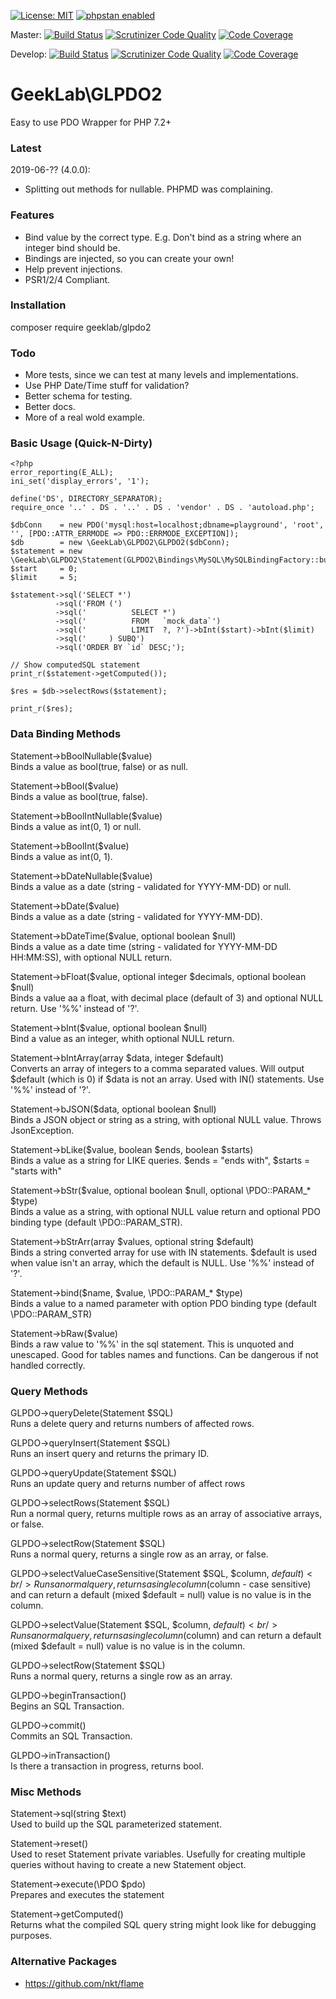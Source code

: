 [![License: MIT](https://img.shields.io/badge/License-MIT-yellow.svg)](https://opensource.org/licenses/MIT)
[![phpstan enabled](https://img.shields.io/badge/phpstan-enabled-green.svg)](https://github.com/phpstan/phpstan)

Master:
[![Build Status](https://scrutinizer-ci.com/g/ellisgl/GeekLab-GLPDO2/badges/build.png?b=master)](https://scrutinizer-ci.com/g/ellisgl/GeekLab-GLPDO2/build-status/master)
[![Scrutinizer Code Quality](https://scrutinizer-ci.com/g/ellisgl/GeekLab-GLPDO2/badges/quality-score.png?b=master)](https://scrutinizer-ci.com/g/ellisgl/GeekLab-GLPDO2/?branch=master)
[![Code Coverage](https://scrutinizer-ci.com/g/ellisgl/GeekLab-GLPDO2/badges/coverage.png?b=master)](https://scrutinizer-ci.com/g/ellisgl/GeekLab-GLPDO2/?branch=master)


Develop:
[![Build Status](https://scrutinizer-ci.com/g/ellisgl/GeekLab-GLPDO2/badges/build.png?b=develop)](https://scrutinizer-ci.com/g/ellisgl/GeekLab-GLPDO2/build-status/master)
[![Scrutinizer Code Quality](https://scrutinizer-ci.com/g/ellisgl/GeekLab-GLPDO2/badges/quality-score.png?b=develop)](https://scrutinizer-ci.com/g/ellisgl/GeekLab-GLPDO2/?branch=master)
[![Code Coverage](https://scrutinizer-ci.com/g/ellisgl/GeekLab-GLPDO2/badges/coverage.png?b=develop)](https://scrutinizer-ci.com/g/ellisgl/GeekLab-GLPDO2/?branch=master)

GeekLab\GLPDO2
============

Easy to use PDO Wrapper for PHP 7.2+

### Latest
2019-06-?? (4.0.0):
* Splitting out methods for nullable. PHPMD was complaining.

### Features
* Bind value by the correct type. E.g. Don't bind as a string where an integer bind should be.
* Bindings are injected, so you can create your own!
* Help prevent injections.
* PSR1/2/4 Compliant.

### Installation
composer require geeklab/glpdo2

### Todo
* More tests, since we can test at many levels and implementations.
* Use PHP Date/Time stuff for validation?
* Better schema for testing.
* Better docs.
* More of a real wold example.

### Basic Usage (Quick-N-Dirty)

```
<?php
error_reporting(E_ALL);
ini_set('display_errors', '1');

define('DS', DIRECTORY_SEPARATOR);
require_once '..' . DS . '..' . DS . 'vendor' . DS . 'autoload.php';

$dbConn    = new PDO('mysql:host=localhost;dbname=playground', 'root', '', [PDO::ATTR_ERRMODE => PDO::ERRMODE_EXCEPTION]);
$db        = new \GeekLab\GLPDO2\GLPDO2($dbConn);
$statement = new \GeekLab\GLPDO2\Statement(GLPDO2\Bindings\MySQL\MySQLBindingFactory::build());
$start     = 0;
$limit     = 5;

$statement->sql('SELECT *')
          ->sql('FROM (')
          ->sql('          SELECT *')
          ->sql('          FROM   `mock_data`')
          ->sql('          LIMIT  ?, ?')->bInt($start)->bInt($limit)
          ->sql('     ) SUBQ')
          ->sql('ORDER BY `id` DESC;');

// Show computedSQL statement
print_r($statement->getComputed());

$res = $db->selectRows($statement);

print_r($res);
```

### Data Binding Methods
Statement->bBoolNullable($value)<br/>
Binds a value as bool(true, false) or as null.

Statement->bBool($value)<br/>
Binds a value as bool(true, false).

Statement->bBoolIntNullable($value)<br/>
Binds a value as int(0, 1) or null.

Statement->bBoolInt($value)<br/>
Binds a value as int(0, 1).

Statement->bDateNullable($value)<br/>
Binds a value as a date (string - validated for YYYY-MM-DD) or null.

Statement->bDate($value)<br/>
Binds a value as a date (string - validated for YYYY-MM-DD).

Statement->bDateTime($value, optional boolean $null)<br/>
Binds a value as a date time (string - validated for YYYY-MM-DD HH:MM:SS), with optional NULL return.

Statement->bFloat($value, optional integer $decimals, optional boolean $null)<br/>
Binds a value aa a float, with decimal place (default of 3) and optional NULL return. Use '%%' instead of '?'.

Statement->bInt($value, optional boolean $null)<br/>
Bind a value as an integer, whith optional NULL return.

Statement->bIntArray(array $data, integer $default)<br/>
Converts an array of integers to a comma separated values. Will output $default (which is 0) if $data is not an array. Used with IN() statements. Use '%%' instead of '?'.

Statement->bJSON($data, optional boolean $null)<br/>
Binds a JSON object or string as a string, with optional NULL value. Throws JsonException.

Statement->bLike($value, boolean $ends, boolean $starts)<br/>
Binds a value as a string for LIKE queries. $ends = "ends with", $starts = "starts with"

Statement->bStr($value, optional boolean $null, optional \PDO::PARAM_* $type)<br/>
Binds a value as a string, with optional NULL value return and optional PDO binding type (default \PDO::PARAM_STR).

Statement->bStrArr(array $values, optional string $default)<br/>
Binds a string converted array for use with IN statements. $default is used when value isn't an array, which the default is NULL. Use '%%' instead of '?'. 

Statement->bind($name, $value, \PDO::PARAM_* $type)<br/>
Binds a value to a named parameter with option PDO binding type (default \PDO::PARAM_STR)

Statement->bRaw($value)<br/>
Binds a raw value to '%%' in the sql statement. This is unquoted and unescaped. Good for tables names and functions. Can be dangerous if not handled correctly.

### Query Methods
GLPDO->queryDelete(Statement $SQL)<br/>
Runs a delete query and returns numbers of affected rows.

GLPDO->queryInsert(Statement $SQL)<br/>
Runs an insert query and returns the primary ID.

GLPDO->queryUpdate(Statement $SQL)<br/>
Runs an update query and returns number of affect rows

GLPDO->selectRows(Statement $SQL)<br/>
Run a normal query, returns multiple rows as an array of associative arrays, or false.

GLPDO->selectRow(Statement $SQL)<br/>
Runs a normal query, returns a single row as an array, or false.

GLPDO->selectValueCaseSensitive(Statement $SQL, $column, $default)<br/>
Runs a normal query, returns a single column ($column - case sensitive) and can return a default (mixed $default = null) value is no value is in the column.

GLPDO->selectValue(Statement $SQL, $column, $default)<br/>
Runs a normal query, returns a single column ($column) and can return a default (mixed $default = null) value is no value is in the column.

GLPDO->selectRow(Statement $SQL)<br/>
Runs a normal query, returns a single row as an array.

GLPDO->beginTransaction()<br/>
Begins an SQL Transaction.

GLPDO->commit()<br/>
Commits an SQL Transaction.

GLPDO->inTransaction()<br/>
Is there a transaction in progress, returns bool.

### Misc Methods
Statement->sql(string $text)<br/>
Used to build up the SQL parameterized statement.

Statement->reset()<br/>
Used to reset Statement private variables. Usefully for creating multiple queries without having to create a new Statement object.

Statement->execute(\PDO $pdo)<br/>
Prepares and executes the statement

Statement->getComputed()<br/>
Returns what the compiled SQL query string might look like for debugging purposes.

### Alternative Packages
* https://github.com/nkt/flame
